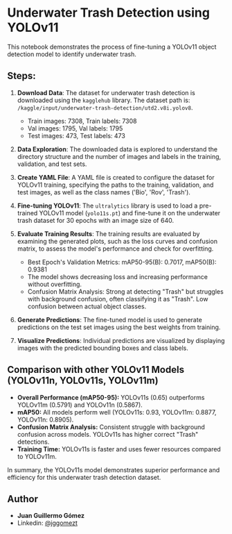# Underwater Trash Detection using YOLOv11

This notebook demonstrates the process of fine-tuning a YOLOv11 object detection model to identify underwater trash.

## Steps:

1.  **Download Data**: The dataset for underwater trash detection is downloaded using the `kagglehub` library. The dataset path is: `/kaggle/input/underwater-trash-detection/utd2.v8i.yolov8`.
    - Train images: 7308, Train labels: 7308
    - Val images: 1795, Val labels: 1795
    - Test images: 473, Test labels: 473

2.  **Data Exploration**: The downloaded data is explored to understand the directory structure and the number of images and labels in the training, validation, and test sets.

3.  **Create YAML File**: A YAML file is created to configure the dataset for YOLOv11 training, specifying the paths to the training, validation, and test images, as well as the class names ('Bio', 'Rov', 'Trash').

4.  **Fine-tuning YOLOv11**: The `ultralytics` library is used to load a pre-trained YOLOv11 model (`yolo11s.pt`) and fine-tune it on the underwater trash dataset for 30 epochs with an image size of 640.

5.  **Evaluate Training Results**: The training results are evaluated by examining the generated plots, such as the loss curves and confusion matrix, to assess the model's performance and check for overfitting.
    - Best Epoch's Validation Metrics: mAP50-95(B): 0.7017, mAP50(B): 0.9381
    - The model shows decreasing loss and increasing performance without overfitting.
    - Confusion Matrix Analysis: Strong at detecting "Trash" but struggles with background confusion, often classifying it as "Trash". Low confusion between actual object classes.

6.  **Generate Predictions**: The fine-tuned model is used to generate predictions on the test set images using the best weights from training.

7.  **Visualize Predictions**: Individual predictions are visualized by displaying images with the predicted bounding boxes and class labels.

## Comparison with other YOLOv11 Models (YOLOv11n, YOLOv11s, YOLOv11m)

- **Overall Performance (mAP50-95):** YOLOv11s (0.65) outperforms YOLOv11m (0.5791) and YOLOv11n (0.5867).
- **mAP50:** All models perform well (YOLOv11s: 0.93, YOLOv11m: 0.8877, YOLOv11n: 0.8905).
- **Confusion Matrix Analysis:** Consistent struggle with background confusion across models. YOLOv11s has higher correct "Trash" detections.
- **Training Time:** YOLOv11s is faster and uses fewer resources compared to YOLOv11m.

In summary, the YOLOv11s model demonstrates superior performance and efficiency for this underwater trash detection dataset.

## Author

* **Juan Guillermo Gómez**
* Linkedin: [@jggomezt](https://www.linkedin.com/in/jggomezt/)

